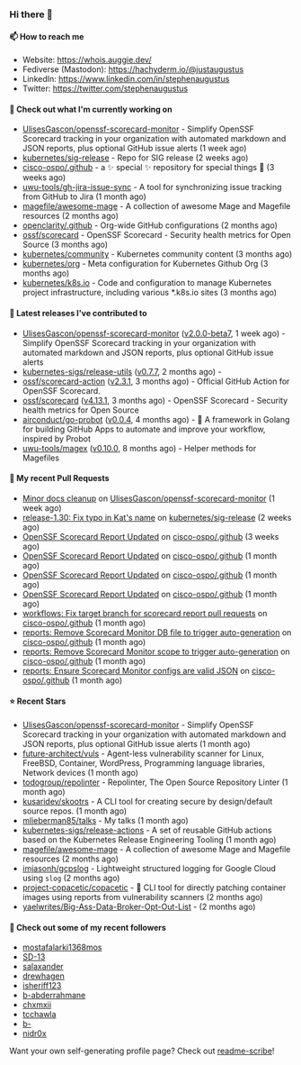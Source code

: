 ### Hi there 👋

#### 📫 How to reach me

- Website: https://whois.auggie.dev/
- Fediverse (Mastodon): https://hachyderm.io/@justaugustus
- LinkedIn: https://www.linkedin.com/in/stephenaugustus
- Twitter: https://twitter.com/stephenaugustus

#### 👷 Check out what I'm currently working on

- [UlisesGascon/openssf-scorecard-monitor](https://github.com/UlisesGascon/openssf-scorecard-monitor) - Simplify OpenSSF Scorecard tracking in your organization with automated markdown and JSON reports, plus optional GitHub issue alerts (1 week ago)
- [kubernetes/sig-release](https://github.com/kubernetes/sig-release) - Repo for SIG release (2 weeks ago)
- [cisco-ospo/.github](https://github.com/cisco-ospo/.github) - a ✨ special ✨ repository for special things 💫 (3 weeks ago)
- [uwu-tools/gh-jira-issue-sync](https://github.com/uwu-tools/gh-jira-issue-sync) - A tool for synchronizing issue tracking from GitHub to Jira (1 month ago)
- [magefile/awesome-mage](https://github.com/magefile/awesome-mage) - A collection of awesome Mage and Magefile resources (2 months ago)
- [openclarity/.github](https://github.com/openclarity/.github) - Org-wide GitHub configurations (2 months ago)
- [ossf/scorecard](https://github.com/ossf/scorecard) - OpenSSF Scorecard - Security health metrics for Open Source (3 months ago)
- [kubernetes/community](https://github.com/kubernetes/community) - Kubernetes community content (3 months ago)
- [kubernetes/org](https://github.com/kubernetes/org) - Meta configuration for Kubernetes Github Org (3 months ago)
- [kubernetes/k8s.io](https://github.com/kubernetes/k8s.io) - Code and configuration to manage Kubernetes project infrastructure, including various *.k8s.io sites (3 months ago)

#### 🔭 Latest releases I've contributed to

- [UlisesGascon/openssf-scorecard-monitor](https://github.com/UlisesGascon/openssf-scorecard-monitor) ([v2.0.0-beta7](https://github.com/UlisesGascon/openssf-scorecard-monitor/releases/tag/v2.0.0-beta7), 1 week ago) - Simplify OpenSSF Scorecard tracking in your organization with automated markdown and JSON reports, plus optional GitHub issue alerts
- [kubernetes-sigs/release-utils](https://github.com/kubernetes-sigs/release-utils) ([v0.7.7](https://github.com/kubernetes-sigs/release-utils/releases/tag/v0.7.7), 2 months ago) - 
- [ossf/scorecard-action](https://github.com/ossf/scorecard-action) ([v2.3.1](https://github.com/ossf/scorecard-action/releases/tag/v2.3.1), 3 months ago) - Official GitHub Action for OpenSSF Scorecard.
- [ossf/scorecard](https://github.com/ossf/scorecard) ([v4.13.1](https://github.com/ossf/scorecard/releases/tag/v4.13.1), 3 months ago) - OpenSSF Scorecard - Security health metrics for Open Source
- [airconduct/go-probot](https://github.com/airconduct/go-probot) ([v0.0.4](https://github.com/airconduct/go-probot/releases/tag/v0.0.4), 4 months ago) - 🤖 A framework in Golang for building GitHub Apps to automate and improve your workflow, inspired by Probot
- [uwu-tools/magex](https://github.com/uwu-tools/magex) ([v0.10.0](https://github.com/uwu-tools/magex/releases/tag/v0.10.0), 8 months ago) - Helper methods for Magefiles

#### 🔨 My recent Pull Requests

- [Minor docs cleanup](https://github.com/UlisesGascon/openssf-scorecard-monitor/pull/72) on [UlisesGascon/openssf-scorecard-monitor](https://github.com/UlisesGascon/openssf-scorecard-monitor) (1 week ago)
- [release-1.30: Fix typo in Kat&#39;s name](https://github.com/kubernetes/sig-release/pull/2406) on [kubernetes/sig-release](https://github.com/kubernetes/sig-release) (2 weeks ago)
- [OpenSSF Scorecard Report Updated](https://github.com/cisco-ospo/.github/pull/53) on [cisco-ospo/.github](https://github.com/cisco-ospo/.github) (3 weeks ago)
- [OpenSSF Scorecard Report Updated](https://github.com/cisco-ospo/.github/pull/47) on [cisco-ospo/.github](https://github.com/cisco-ospo/.github) (1 month ago)
- [OpenSSF Scorecard Report Updated](https://github.com/cisco-ospo/.github/pull/45) on [cisco-ospo/.github](https://github.com/cisco-ospo/.github) (1 month ago)
- [OpenSSF Scorecard Report Updated](https://github.com/cisco-ospo/.github/pull/40) on [cisco-ospo/.github](https://github.com/cisco-ospo/.github) (1 month ago)
- [workflows: Fix target branch for scorecard report pull requests](https://github.com/cisco-ospo/.github/pull/39) on [cisco-ospo/.github](https://github.com/cisco-ospo/.github) (1 month ago)
- [reports: Remove Scorecard Monitor DB file to trigger auto-generation](https://github.com/cisco-ospo/.github/pull/38) on [cisco-ospo/.github](https://github.com/cisco-ospo/.github) (1 month ago)
- [reports: Remove Scorecard Monitor scope to trigger auto-generation](https://github.com/cisco-ospo/.github/pull/37) on [cisco-ospo/.github](https://github.com/cisco-ospo/.github) (1 month ago)
- [reports: Ensure Scorecard Monitor configs are valid JSON](https://github.com/cisco-ospo/.github/pull/36) on [cisco-ospo/.github](https://github.com/cisco-ospo/.github) (1 month ago)

#### ⭐ Recent Stars

- [UlisesGascon/openssf-scorecard-monitor](https://github.com/UlisesGascon/openssf-scorecard-monitor) - Simplify OpenSSF Scorecard tracking in your organization with automated markdown and JSON reports, plus optional GitHub issue alerts (1 month ago)
- [future-architect/vuls](https://github.com/future-architect/vuls) - Agent-less vulnerability scanner for Linux, FreeBSD, Container, WordPress, Programming language libraries, Network devices (1 month ago)
- [todogroup/repolinter](https://github.com/todogroup/repolinter) - Repolinter, The Open Source Repository Linter (1 month ago)
- [kusaridev/skootrs](https://github.com/kusaridev/skootrs) - A CLI tool for creating secure by design/default source repos. (1 month ago)
- [mlieberman85/talks](https://github.com/mlieberman85/talks) - My talks (1 month ago)
- [kubernetes-sigs/release-actions](https://github.com/kubernetes-sigs/release-actions) - A set of reusable GitHub actions based on the Kubernetes Release Engineering Tooling (1 month ago)
- [magefile/awesome-mage](https://github.com/magefile/awesome-mage) - A collection of awesome Mage and Magefile resources (2 months ago)
- [imjasonh/gcpslog](https://github.com/imjasonh/gcpslog) - Lightweight structured logging for Google Cloud using `slog` (2 months ago)
- [project-copacetic/copacetic](https://github.com/project-copacetic/copacetic) - 🧵 CLI tool for directly patching container images using reports from vulnerability scanners (2 months ago)
- [yaelwrites/Big-Ass-Data-Broker-Opt-Out-List](https://github.com/yaelwrites/Big-Ass-Data-Broker-Opt-Out-List) -  (2 months ago)

#### 👯 Check out some of my recent followers

- [mostafalarki1368mos](https://github.com/mostafalarki1368mos)
- [SD-13](https://github.com/SD-13)
- [salaxander](https://github.com/salaxander)
- [drewhagen](https://github.com/drewhagen)
- [isheriff123](https://github.com/isheriff123)
- [b-abderrahmane](https://github.com/b-abderrahmane)
- [chxmxii](https://github.com/chxmxii)
- [tcchawla](https://github.com/tcchawla)
- [b-](https://github.com/b-)
- [nidr0x](https://github.com/nidr0x)

Want your own self-generating profile page? Check out [readme-scribe](https://github.com/muesli/readme-scribe)!
